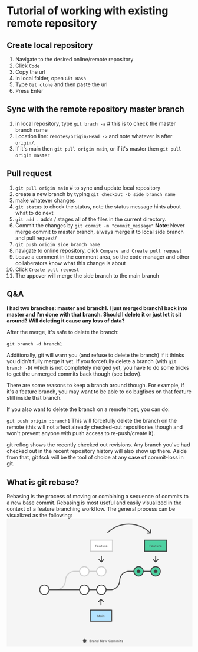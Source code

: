 # Tutorial of working with existing remote repository
## Create local repository
1. Navigate to the desired online/remote repository
2. Click `Code`
3. Copy the url
4. In local folder, open `Git Bash`
5. Type `Git clone` and then paste the url
6. Press Enter
## Sync with the remote repository master branch
1. in local repository, type `git brach -a`  # this is to check the master branch name
2. Location line: `remotes/origin/Head ->` and note whatever is after `origin/`. 
3. If it's main then `git pull origin main`, or if it's master then `git pull origin master`
## Pull request
1. `git pull origin main` # to sync and update local repository
2. create a new branch by typing `git checkout -b side_branch_name`
3. make whatever changes 
4. `git status` to check the status, note the status message hints about what to do next
5. `git add .` adds / stages all of the files in the current directory. 
6. Commit the changes by `git commit -m "commit_message"`
**Note**: Never merge commit to master branch, always merge it to local side branch and pull request/
7. `git push origin side_branch_name`
8. navigate to online repository, click `Compare and Create pull request`
9. Leave a comment in the comment area, so the code manager and other collaberators know what this change is about
10. Click `Create pull request`
11. The appover will merge the side branch to the main branch

## Q&A
**I had two branches: master and branch1. I just merged branch1 back into master and I'm done with that branch. Should I delete it or just let it sit around? Will deleting it cause any loss of data?**

After the merge, it's safe to delete the branch:

`git branch -d branch1`

Additionally, git will warn you (and refuse to delete the branch) if it thinks you didn't fully merge it yet. If you forcefully delete a branch (with `git branch -D`) which is not completely merged yet, you have to do some tricks to get the unmerged commits back though (see below).

There are some reasons to keep a branch around though. For example, if it's a feature branch, you may want to be able to do bugfixes on that feature still inside that branch.

If you also want to delete the branch on a remote host, you can do:

`git push origin :branch1`
This will forcefully delete the branch on the remote (this will not affect already checked-out repositiories though and won't prevent anyone with push access to re-push/create it).

git reflog shows the recently checked out revisions. Any branch you've had checked out in the recent repository history will also show up there. Aside from that, git fsck will be the tool of choice at any case of commit-loss in git.

## What is git rebase?
Rebasing is the process of moving or combining a sequence of commits to a new base commit. Rebasing is most useful and easily visualized in the context of a feature branching workflow. The general process can be visualized as the following:
![img](./pic/rebase.png)
